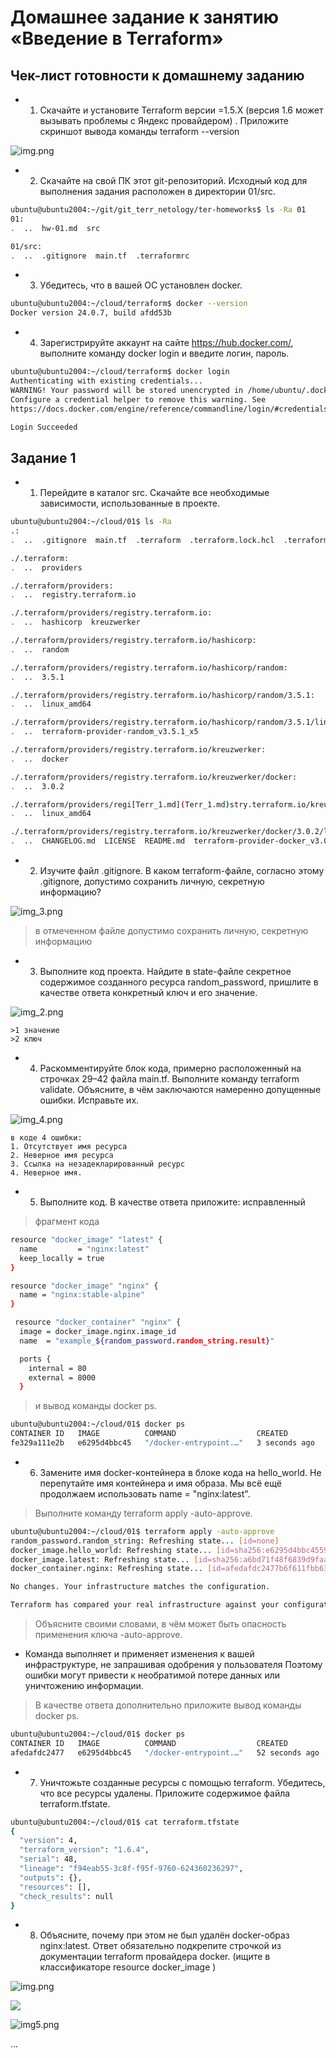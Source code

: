 # Домашнее задание к занятию «Введение в Terraform»

## Чек-лист готовности к домашнему заданию
* 1. Скачайте и установите Terraform версии =1.5.Х (версия 1.6 может вызывать проблемы с Яндекс провайдером) . Приложите скриншот вывода команды terraform --version

![img.png](Img/img.png)

* 2. Скачайте на свой ПК этот git-репозиторий. Исходный код для выполнения задания расположен в директории 01/src.

```bash
ubuntu@ubuntu2004:~/git/git_terr_netology/ter-homeworks$ ls -Ra 01
01:
.  ..  hw-01.md  src

01/src:
.  ..  .gitignore  main.tf  .terraformrc
```    

* 3.  Убедитесь, что в вашей ОС установлен docker.

```bash
ubuntu@ubuntu2004:~/cloud/terraform$ docker --version
Docker version 24.0.7, build afdd53b
```    

* 4. Зарегистрируйте аккаунт на сайте https://hub.docker.com/, выполните команду docker login и введите логин, пароль. 

```bash
ubuntu@ubuntu2004:~/cloud/terraform$ docker login
Authenticating with existing credentials...
WARNING! Your password will be stored unencrypted in /home/ubuntu/.docker/config.json.
Configure a credential helper to remove this warning. See
https://docs.docker.com/engine/reference/commandline/login/#credentials-store

Login Succeeded
```    

## Задание 1
* 1. Перейдите в каталог src. Скачайте все необходимые зависимости, использованные в проекте.

```bash
ubuntu@ubuntu2004:~/cloud/01$ ls -Ra
.:
.  ..  .gitignore  main.tf  .terraform  .terraform.lock.hcl  .terraformrc  terraform.tfstate

./.terraform:
.  ..  providers

./.terraform/providers:
.  ..  registry.terraform.io

./.terraform/providers/registry.terraform.io:
.  ..  hashicorp  kreuzwerker

./.terraform/providers/registry.terraform.io/hashicorp:
.  ..  random

./.terraform/providers/registry.terraform.io/hashicorp/random:
.  ..  3.5.1

./.terraform/providers/registry.terraform.io/hashicorp/random/3.5.1:
.  ..  linux_amd64

./.terraform/providers/registry.terraform.io/hashicorp/random/3.5.1/linux_amd64:
.  ..  terraform-provider-random_v3.5.1_x5

./.terraform/providers/registry.terraform.io/kreuzwerker:
.  ..  docker

./.terraform/providers/registry.terraform.io/kreuzwerker/docker:
.  ..  3.0.2

./.terraform/providers/regi[Terr_1.md](Terr_1.md)stry.terraform.io/kreuzwerker/docker/3.0.2:
.  ..  linux_amd64

./.terraform/providers/registry.terraform.io/kreuzwerker/docker/3.0.2/linux_amd64:
.  ..  CHANGELOG.md  LICENSE  README.md  terraform-provider-docker_v3.0.2
```    

* 2. Изучите файл .gitignore. В каком terraform-файле, согласно этому .gitignore, допустимо сохранить личную, секретную информацию?

![img_3.png](Img/img_3.png)

> в отмеченном файле допустимо сохранить личную, секретную информацию

* 3. Выполните код проекта. Найдите в state-файле секретное содержимое созданного ресурса random_password, пришлите в качестве ответа конкретный ключ и его значение.

![img_2.png](Img/img_2.png)

    >1 значение
    >2 ключ

* 4. Раскомментируйте блок кода, примерно расположенный на строчках 29–42 файла main.tf. Выполните команду terraform validate. 
Объясните, в чём заключаются намеренно допущенные ошибки. Исправьте их.

![img_4.png](Img/img_4.png)

    в коде 4 ошибки:
    1. Отсутствует имя ресурса
    2. Неверное имя ресурса 
    3. Ссылка на незадекларированный ресурс
    4. Неверное имя.

* 5. Выполните код. В качестве ответа приложите: исправленный 
 

>фрагмент кода 

```bash
resource "docker_image" "latest" {
  name         = "nginx:latest"
  keep_locally = true
}

resource "docker_image" "nginx" {
  name = "nginx:stable-alpine"
}

 resource "docker_container" "nginx" {
  image = docker_image.nginx.image_id
  name  = "example_${random_password.random_string.result}"

  ports {
    internal = 80
    external = 8000
  }
```

> и вывод команды docker ps.

```bash
ubuntu@ubuntu2004:~/cloud/01$ docker ps
CONTAINER ID   IMAGE          COMMAND                  CREATED         STATUS         PORTS                  NAMES
fe329a111e2b   e6295d4bbc45   "/docker-entrypoint.…"   3 seconds ago   Up 2 seconds   0.0.0.0:8000->80/tcp   example_6P9JIAU5jb6TqKOB
```


* 6. Замените имя docker-контейнера в блоке кода на hello_world. 
Не перепутайте имя контейнера и имя образа. Мы всё ещё продолжаем использовать name = "nginx:latest". 
>Выполните команду terraform apply -auto-approve. 

```bash
ubuntu@ubuntu2004:~/cloud/01$ terraform apply -auto-approve
random_password.random_string: Refreshing state... [id=none]
docker_image.hello_world: Refreshing state... [id=sha256:e6295d4bbc4559ee7ed2e93830f4228a08af4114d7914db140a026f84e69adbbnginx:stable-alpine]
docker_image.latest: Refreshing state... [id=sha256:a6bd71f48f6839d9faae1f29d3babef831e76bc213107682c5cc80f0cbb30866nginx:latest]
docker_container.nginx: Refreshing state... [id=afedafdc2477b6f611fbb63a7ca2d26f50324485cc30663ea89b7084a729d335]

No changes. Your infrastructure matches the configuration.

Terraform has compared your real infrastructure against your configuration and found no differences, so no changes are needed.
```

> Объясните своими словами, в чём может быть опасность применения ключа -auto-approve. 

- Команда выполняет и применяет изменения к вашей инфраструктуре, не запрашивая одобрения у пользователя 
Поэтому ошибки могут привести к необратимой потере данных или уничтожению информации.

>В качестве ответа дополнительно приложите вывод команды docker ps.
```bash
ubuntu@ubuntu2004:~/cloud/01$ docker ps
CONTAINER ID   IMAGE          COMMAND                  CREATED          STATUS          PORTS                  NAMES
afedafdc2477   e6295d4bbc45   "/docker-entrypoint.…"   52 seconds ago   Up 51 seconds   0.0.0.0:8000->80/tcp   example_6P9JIAU5jb6TqKOB
```

* 7. Уничтожьте созданные ресурсы с помощью terraform. Убедитесь, что все ресурсы удалены. Приложите содержимое файла terraform.tfstate.
```bash
ubuntu@ubuntu2004:~/cloud/01$ cat terraform.tfstate
{
  "version": 4,
  "terraform_version": "1.6.4",
  "serial": 48,
  "lineage": "f94eab55-3c8f-f95f-9760-624360236297",
  "outputs": {},
  "resources": [],
  "check_results": null
}
```

* 8. Объясните, почему при этом не был удалён docker-образ nginx:latest. 
Ответ обязательно подкрепите строчкой из документации terraform провайдера docker. (ищите в классификаторе resource docker_image )


![img.png](Img/img_5.png)

<img src="/home/ubuntu/git/git_my/Terra/Img/img5.png"/>

![img5.png](/Img/img5.png)

...
